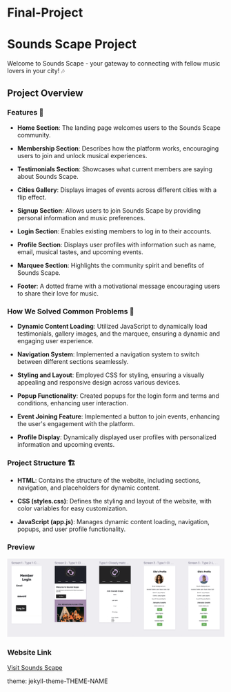 # Final-Project
# Sounds Scape Project

Welcome to Sounds Scape - your gateway to connecting with fellow music lovers in your city! 🎶

## Project Overview

### Features 🚀

- **Home Section**: The landing page welcomes users to the Sounds Scape community.

- **Membership Section**: Describes how the platform works, encouraging users to join and unlock musical experiences.

- **Testimonials Section**: Showcases what current members are saying about Sounds Scape.

- **Cities Gallery**: Displays images of events across different cities with a flip effect.

- **Signup Section**: Allows users to join Sounds Scape by providing personal information and music preferences.

- **Login Section**: Enables existing members to log in to their accounts.

- **Profile Section**: Displays user profiles with information such as name, email, musical tastes, and upcoming events.

- **Marquee Section**: Highlights the community spirit and benefits of Sounds Scape.

- **Footer**: A dotted frame with a motivational message encouraging users to share their love for music.

### How We Solved Common Problems 🤔

- **Dynamic Content Loading**: Utilized JavaScript to dynamically load testimonials, gallery images, and the marquee, ensuring a dynamic and engaging user experience.

- **Navigation System**: Implemented a navigation system to switch between different sections seamlessly.

- **Styling and Layout**: Employed CSS for styling, ensuring a visually appealing and responsive design across various devices.

- **Popup Functionality**: Created popups for the login form and terms and conditions, enhancing user interaction.

- **Event Joining Feature**: Implemented a button to join events, enhancing the user's engagement with the platform.

- **Profile Display**: Dynamically displayed user profiles with personalized information and upcoming events.

### Project Structure 🏗️

- **HTML**: Contains the structure of the website, including sections, navigation, and placeholders for dynamic content.

- **CSS (styles.css)**: Defines the styling and layout of the website, with color variables for easy customization.

- **JavaScript (app.js)**: Manages dynamic content loading, navigation, popups, and user profile functionality.

### Preview

![Sounds Scape Preview](images/ui_ss.webp)

### Website Link

[Visit Sounds Scape](link)

theme: jekyll-theme-THEME-NAME

